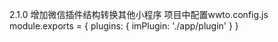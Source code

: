 2.1.0 增加微信插件结构转换其他小程序
项目中配置wwto.config.js 
module.exports = {
  plugins: {
    imPlugin: './app/plugin'
  }
}